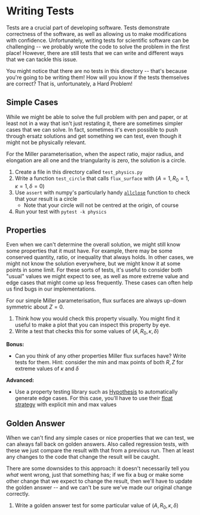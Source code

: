 Writing Tests
=============

Tests are a crucial part of developing software. Tests demonstrate
correctness of the software, as well as allowing us to make
modifications with confidence. Unfortunately, writing tests for
scientific software can be challenging -- we probably wrote the code
to solve the problem in the first place! However, there are still
tests that we can write and different ways that we can tackle this
issue.

You might notice that there are no tests in this directory -- that's
because you're going to be writing them! How will you know if the
tests themselves are correct? That is, unfortunately, a Hard Problem!


Simple Cases
------------

While we might be able to solve the full problem with pen and paper,
or at least not in a way that isn't just restating it, there are
sometimes simpler cases that we can solve. In fact, sometimes it's
even possible to push through ersatz solutions and get something we
can test, even though it might not be physically relevant.

For the Miller parameterisation, when the aspect ratio, major radius,
and elongation are all one and the triangularity is zero, the solution
is a circle.

1. Create a file in this directory called `test_physics.py`
2. Write a function `test_circle` that calls `flux_surface` with
   $`(A=1, R_0=1, \kappa=1, \delta=0)`$
3. Use `assert` with numpy's particularly handy [`allclose`][allclose]
   function to check that your result is a circle
   - Note that your circle will not be centred at the origin, of
     course
4. Run your test with `pytest -k physics`


Properties
----------

Even when we can't determine the overall solution, we might still know
some properties that it must have. For example, there may be some
conserved quantity, ratio, or inequality that always holds. In other
cases, we might not know the solution everywhere, but we might know it
at some points in some limit. For these sorts of tests, it's useful to
consider both "usual" values we might expect to see, as well as more
extreme value and edge cases that might come up less frequently. These
cases can often help us find bugs in our implementations.

For our simple Miller parameterisation, flux surfaces are always
up-down symmetric about $Z=0$.

1. Think how you would check this property visually. You might find it
   useful to make a plot that you can inspect this property by eye.
2. Write a test that checks this for some values of $`(A, R_0, \kappa,
   \delta)`$

**Bonus:**

- Can you think of any other properties Miller flux surfaces have?
  Write tests for them. Hint: consider the min and max points of both
  $R, Z$ for extreme values of $\kappa$ and $\delta$

**Advanced:**

- Use a property testing library such as [Hypothesis][hypothesis] to
  automatically generate edge cases. For this case, you'll have to use
  their [float strategy][hypothesis_float] with explicit min and max
  values

[hypothesis]: https://hypothesis.readthedocs.io
[hypothesis_float]: https://hypothesis.readthedocs.io/en/latest/data.html#hypothesis.strategies.floats

Golden Answer
-------------

When we can't find any simple cases or nice properties that we can
test, we can always fall back on golden answers. Also called
regression tests, with these we just compare the result with that from
a previous run. Then at least any changes to the code that change the
result will be caught.

There are some downsides to this approach: it doesn't necessarily tell
you _what_ went wrong, just that something has; if we fix a bug or
make some other change that we expect to change the result, then we'll
have to update the golden answer -- and we can't be sure we've made
our original change correctly.

1. Write a golden answer test for some particular value of $`(A, R_0,
   \kappa, \delta)`$

[allclose]: https://numpy.org/doc/stable/reference/generated/numpy.allclose.html
